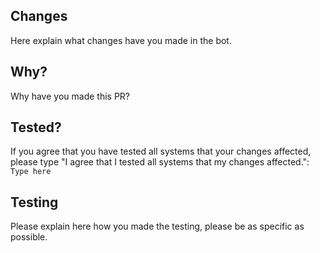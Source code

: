 ## Changes

Here explain what changes have you made in the bot.

## Why?

Why have you made this PR?

## Tested?

If you agree that you have tested all systems that your changes affected, please type "I agree that I tested all systems that my changes affected.": `Type here`

## Testing

Please explain here how you made the testing, please be as specific as possible.
